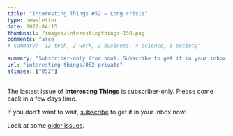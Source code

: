 ```yaml
---
title: "Interesting Things #52 — Long crisis"
type: newsletter
date: 2022-04-15
thumbnail: /images/interestingthings-150.png
comments: false
# summary: '12 tech, 2 work, 2 business, 4 science, 5 society'

summary: "Subscriber-only (for now). Subscribe to get it in your inbox now!"
url: "interesting-things/052-private"
aliases: ["052"]
---
```


The lastest issue of **Interesting Things** is subscriber-only. Please come back in a few days time.

If you don't want to wait, [subscribe](/newsletter) to get it in your inbox now!

Look at some [older issues](/interesting-things).
